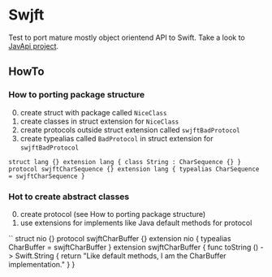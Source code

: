 # Swjft 

Test to port mature mostly object orientend API to Swift. Take a look to [JavApi project](http://javapi.codeplex.com "Java API porting to .net").



## HowTo

### How to porting package structure

0. create struct with package called `NiceClass`
0. create classes in struct extension for `NiceClass`
0. create protocols outside struct extension called `swjftBadProtocol`
0. create typealias called `BadProtocol` in struct extension for `swjftBadProtocol`

``
struct lang {}
extension lang {
  class String : CharSequence {}
}
protocol swjftCharSequence {}
extension lang {
  typealias CharSequence = swjftCharSequence
}
``

### Hot to create abstract classes

0. create protocol (see How to porting package structure)
0. use extensions for implements like Java default methods for protocol

``
struct nio {}
protocol swjftCharBuffer {}
extension nio {
  typealias CharBuffer = swjftCharBuffer
}
extension swjftCharBuffer {
  func toString () -> Swift.String {
     return "Like default methods, I am the CharBuffer implementation."
  }
}